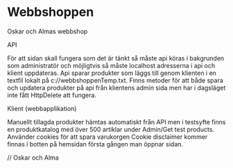 # Webbshoppen
Oskar och Almas webbshop

API

För att sidan skall fungera som det är tänkt så måste api köras i bakgrunden som administratör och möjligtvis så måste localhost adresserna i api och klient uppdateras. 
Api sparar produkter som läggs till genom klienten i en textfil lokalt på c://webbshoppenTemp.txt. 
Finns metoder för att både spara och updatera produkter på api från klientens admin sida men har i dagsläget inte fått HttpDelete att fungera. 

Klient (webbapplikation)

Manuellt tillagda produkter hämtas automatiskt från API men i testsyfte finns en produktkatalog med över 500 artiklar under Admin/Get test products.
Använder cookies för att spara varukorgen
Cookie disclaimer kommer finnas i botten på hemsidan första gången man öppnar sidan. 


// Oskar och Alma
